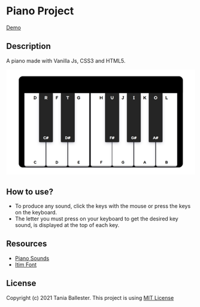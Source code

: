 # Piano Project
[Demo](https://tbm85.github.io/Demo-Piano-Project/)

## Description
A piano made with Vanilla Js, CSS3 and HTML5.

![Text Editor](assets/images/Piano-Project.png)

## How to use?
* To produce any sound, click the keys with the mouse or press the keys on the keyboard.
* The letter you must press on your keyboard to get the desired key sound, is displayed at the top of each key.

## Resources
* [Piano Sounds](https://github.com/WebDevSimplified/JavaScript-Piano/tree/master/notes)
* [Itim Font](https://fonts.google.com/specimen/Itim)

## License
Copyright (c) 2021 Tania Ballester. This project is using [MIT License](LICENSE.md)